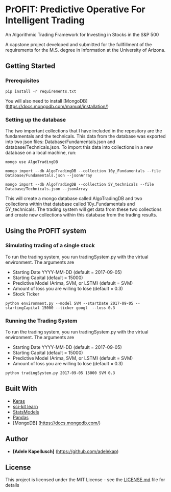 # PrOFIT: Predictive Operative For Intelligent Trading
An Algorithmic Trading Framework for Investing in Stocks in the S&P 500

A capstone project developed and submitted for the fullfillment of the requirements for the M.S. degree in Information at the University of Arizona.

## Getting Started

### Prerequisites

```
pip install -r requirements.txt
```

You will also need to install [MongoDB] (https://docs.mongodb.com/manual/installation/)

### Setting up the database
The two important collections that I have included in the repository are the fundamentals and the technicals. This data from the database was exported into two json files: Database/Fundamentals.json and database/Technicals.json. To import this data into collections in a new database on a local machine, run:

```
mongo use AlgoTradingDB
```

```
mongo import --db AlgoTradingDB --collection 10y_Fundamentals --file Database/Fundamentals.json --jsonArray

mongo import --db AlgoTradingDB --collection 5Y_technicals --file Database/Technicals.json --jsonArray
```

This will create a mongo database called AlgoTradingDB and two collections within that database called 10y_Fundamentals and 5Y_technicals. The trading system will get data from these two collections and create new collections within this database from the trading results.

## Using the PrOFIT system

### Simulating trading of a single stock
To run the trading system, you run tradingSystem.py with the virtual environment. The arguments are

* Starting Date YYYY-MM-DD (default = 2017-09-05)
* Starting Capital (default = 15000)
* Predictive Model (Arima, SVM, or LSTM) (default = SVM)
* Amount of loss you are willing to lose (default = 0.3)
* Stock Ticker

```
python environment.py --model SVM --startDate 2017-09-05 --startingCapital 15000 --ticker googl  --loss 0.3
```


### Running the Trading System
To run the trading system, you run tradingSystem.py with the virtual environment. The arguments are

* Starting Date YYYY-MM-DD (default = 2017-09-05)
* Starting Capital (default = 15000)
* Predictive Model (Arima, SVM, or LSTM) (default = SVM)
* Amount of loss you are willing to lose (default = 0.3)

```
python tradingSystem.py 2017-09-05 15000 SVM 0.3
```

## Built With

* [Keras](https://keras.io/)
* [sci-kit learn](http://scikit-learn.org/stable/documentation.html)
* [StatsModels](https://www.statsmodels.org/stable/index.html)
* [Pandas](https://pandas.pydata.org/pandas-docs/stable/)
* [MongoDB] (https://docs.mongodb.com/)


## Author

* **[Adele Kapellusch]** (https://github.com/adelekap)


## License

This project is licensed under the MIT License - see the [LICENSE.md](LICENSE.md) file for details

